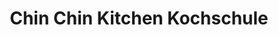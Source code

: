 ---
title: "Chin Chin Kitchen Kochschule"
url: /stuttgart/chin-chin-kitchen-kochschule/
shop: Lebensmittel
---